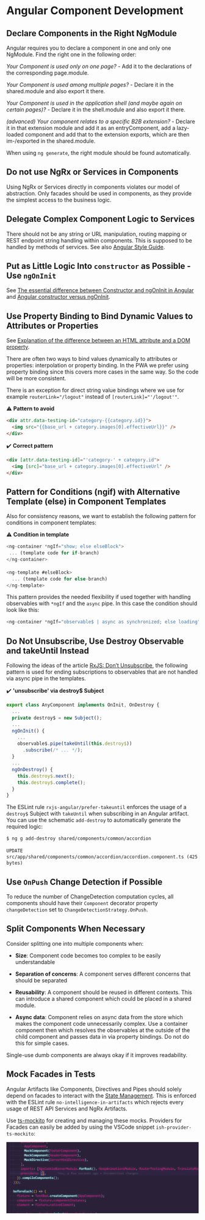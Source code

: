 <!--
kb_guide
kb_pwa
kb_everyone
kb_sync_latest_only
-->

# Angular Component Development

## Declare Components in the Right NgModule

Angular requires you to declare a component in one and only one NgModule.
Find the right one in the following order:

_Your Component is used only on one page?_ - Add it to the declarations of the corresponding page.module.

_Your Component is used among multiple pages?_ - Declare it in the shared.module and also export it there.

_Your Component is used in the application shell (and maybe again on certain pages)?_ - Declare it in the shell.module and also export it there.

_(advanced) Your component relates to a specific B2B extension?_ - Declare it in that extension module and add it as an entryComponent, add a lazy-loaded component and add that to the extension exports, which are then im-/exported in the shared.module.

When using `ng generate`, the right module should be found automatically.

## Do not use NgRx or Services in Components

Using NgRx or Services directly in components violates our model of abstraction.
Only facades should be used in components, as they provide the simplest access to the business logic.

## Delegate Complex Component Logic to Services

There should not be any string or URL manipulation, routing mapping or REST endpoint string handling within components.
This is supposed to be handled by methods of services.
See also [Angular Style Guide](https://angular.io/guide/styleguide#style-05-15).

## Put as Little Logic Into `constructor` as Possible - Use `ngOnInit`

See [The essential difference between Constructor and ngOnInit in Angular](https://indepth.dev/posts/1119/the-essential-difference-between-constructor-and-ngoninit-in-angular) and [Angular constructor versus ngOnInit](https://ultimatecourses.com/blog/angular-constructor-ngoninit-lifecycle-hook).

## Use Property Binding to Bind Dynamic Values to Attributes or Properties

See [Explanation of the difference between an HTML attribute and a DOM property](https://angular.io/guide/template-syntax#html-attribute-vs-dom-property).

There are often two ways to bind values dynamically to attributes or properties: interpolation or property binding.
In the PWA we prefer using property binding since this covers more cases in the same way.
So the code will be more consistent.

There is an exception for direct string value bindings where we use for example `routerLink="/logout"` instead of `[routerLink]="'/logout'"`.

:warning: **Pattern to avoid**

```html
<div attr.data-testing-id="category-{{category.id}}">
  <img src="{{base_url + category.images[0].effectiveUrl}}" />
</div>
```

:heavy_check_mark: **Correct pattern**

```html
<div [attr.data-testing-id]="'category-' + category.id">
  <img [src]="base_url + category.images[0].effectiveUrl" />
</div>
```

## Pattern for Conditions (ngif) with Alternative Template (else) in Component Templates

Also for consistency reasons, we want to establish the following pattern for conditions in component templates:

:warning: **Condition in template**

```typescript
<ng-container *ngIf="show; else elseBlock">
 ... (template code for if-branch)
</ng-container>

<ng-template #elseBlock>
  ... (template code for else-branch)
</ng-template>
```

This pattern provides the needed flexibility if used together with handling observables with `*ngIf` and the `async` pipe.
In this case the condition should look like this:

```typescript
<ng-container *ngIf="observable$ | async as synchronized; else loading">
```

## Do Not Unsubscribe, Use Destroy Observable and takeUntil Instead

Following the ideas of the article [RxJS: Don’t Unsubscribe](https://benlesh.medium.com/rxjs-dont-unsubscribe-6753ed4fda87), the following pattern is used for ending subscriptions to observables that are not handled via async pipe in the templates.

:heavy_check_mark: **'unsubscribe' via destroy\$ Subject**

```typescript
export class AnyComponent implements OnInit, OnDestroy {
  ...
  private destroy$ = new Subject();
  ...
  ngOnInit() {
    ...
    observable$.pipe(takeUntil(this.destroy$))
      .subscribe(/* ... */);
  }
  ...
  ngOnDestroy() {
    this.destroy$.next();
    this.destroy$.complete();
  }
}
```

The ESLint rule `rxjs-angular/prefer-takeuntil` enforces the usage of a `destroy$` Subject with `takeUntil` when subscribing in an Angular artifact.
You can use the schematic `add-destroy` to automatically generate the required logic:

```
$ ng g add-destroy shared/components/common/accordion

UPDATE src/app/shared/components/common/accordion/accordion.component.ts (425 bytes)
```

## Use `OnPush` Change Detection if Possible

To reduce the number of ChangeDetection computation cycles, all components should have their `Component` decorator property `changeDetection` set to `ChangeDetectionStrategy.OnPush`.

## Split Components When Necessary

Consider splitting one into multiple components when:

- **Size**: Component code becomes too complex to be easily understandable

- **Separation of concerns**: A component serves different concerns that should be separated

- **Reusability**: A component should be reused in different contexts. This can introduce a shared component which could be placed in a shared module.

- **Async data**: Component relies on async data from the store which makes the component code unnecessarily complex. Use a container component then which resolves the observables at the outside of the child component and passes data in via property bindings. Do not do this for simple cases.

Single-use dumb components are always okay if it improves readability.

## Mock Facades in Tests

Angular Artifacts like Components, Directives and Pipes should solely depend on facades to interact with the [State Management](../concepts/state-management.md).
This is enforced with the ESLint rule `no-intelligence-in-artifacts` which rejects every usage of REST API Services and NgRx Artifacts.

Use [ts-mockito](https://github.com/NagRock/ts-mockito) for creating and managing these mocks.
Providers for Facades can easily be added by using the VSCode snippet `ish-provider-ts-mockito`:

![ish-provider-ts-mockito](ish-provider-ts-mockito.gif 'VSCode snippet ish-provider-ts-mockito in action')
